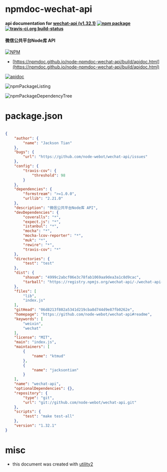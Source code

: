 # npmdoc-wechat-api

#### api documentation for  [wechat-api (v1.32.1)](https://github.com/node-webot/wechat-api#readme)  [![npm package](https://img.shields.io/npm/v/npmdoc-wechat-api.svg?style=flat-square)](https://www.npmjs.org/package/npmdoc-wechat-api) [![travis-ci.org build-status](https://api.travis-ci.org/npmdoc/node-npmdoc-wechat-api.svg)](https://travis-ci.org/npmdoc/node-npmdoc-wechat-api)

#### 微信公共平台Node库 API

[![NPM](https://nodei.co/npm/wechat-api.png?downloads=true&downloadRank=true&stars=true)](https://www.npmjs.com/package/wechat-api)

- [https://npmdoc.github.io/node-npmdoc-wechat-api/build/apidoc.html](https://npmdoc.github.io/node-npmdoc-wechat-api/build/apidoc.html)

[![apidoc](https://npmdoc.github.io/node-npmdoc-wechat-api/build/screenCapture.buildCi.browser.%252Ftmp%252Fbuild%252Fapidoc.html.png)](https://npmdoc.github.io/node-npmdoc-wechat-api/build/apidoc.html)

![npmPackageListing](https://npmdoc.github.io/node-npmdoc-wechat-api/build/screenCapture.npmPackageListing.svg)

![npmPackageDependencyTree](https://npmdoc.github.io/node-npmdoc-wechat-api/build/screenCapture.npmPackageDependencyTree.svg)



# package.json

```json

{
    "author": {
        "name": "Jackson Tian"
    },
    "bugs": {
        "url": "https://github.com/node-webot/wechat-api/issues"
    },
    "config": {
        "travis-cov": {
            "threshold": 98
        }
    },
    "dependencies": {
        "formstream": ">=1.0.0",
        "urllib": "2.21.0"
    },
    "description": "微信公共平台Node库 API",
    "devDependencies": {
        "coveralls": "*",
        "expect.js": "*",
        "istanbul": "*",
        "mocha": "*",
        "mocha-lcov-reporter": "*",
        "muk": "*",
        "rewire": "*",
        "travis-cov": "*"
    },
    "directories": {
        "test": "test"
    },
    "dist": {
        "shasum": "4999c2abcf06e3c78fab1069aa9dea3a1c8d9cac",
        "tarball": "https://registry.npmjs.org/wechat-api/-/wechat-api-1.32.1.tgz"
    },
    "files": [
        "lib",
        "index.js"
    ],
    "gitHead": "06d8213f802a5341d219cba8d744d9e87fb0262e",
    "homepage": "https://github.com/node-webot/wechat-api#readme",
    "keywords": [
        "weixin",
        "wechat"
    ],
    "license": "MIT",
    "main": "index.js",
    "maintainers": [
        {
            "name": "ktmud"
        },
        {
            "name": "jacksontian"
        }
    ],
    "name": "wechat-api",
    "optionalDependencies": {},
    "repository": {
        "type": "git",
        "url": "git://github.com/node-webot/wechat-api.git"
    },
    "scripts": {
        "test": "make test-all"
    },
    "version": "1.32.1"
}
```



# misc
- this document was created with [utility2](https://github.com/kaizhu256/node-utility2)
